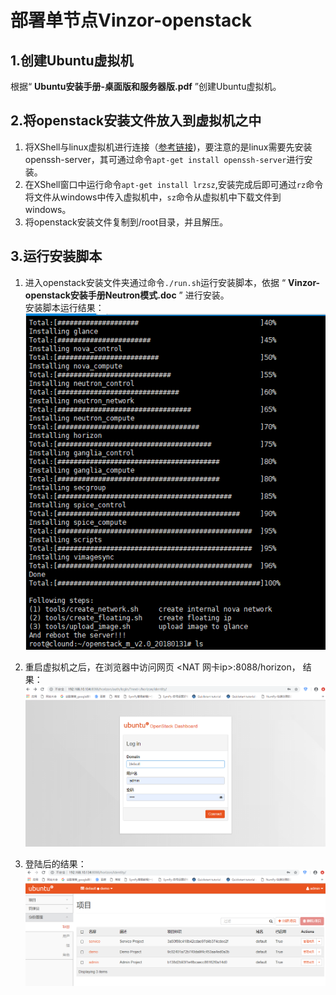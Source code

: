 # 部署单节点Vinzor-openstack
## 1.创建Ubuntu虚拟机
根据“ **Ubuntu安装手册-桌面版和服务器版.pdf** ”创建Ubuntu虚拟机。
## 2.将openstack安装文件放入到虚拟机之中
1. 将XShell与linux虚拟机进行连接（[参考链接](https://jingyan.baidu.com/article/cbf0e5004dba022eaa289308.html))，要注意的是linux需要先安装openssh-server，其可通过命令`apt-get install openssh-server`进行安装。
2. 在XShell窗口中运行命令`apt-get install lrzsz`,安装完成后即可通过`rz`命令将文件从windows中传入虚拟机中，`sz`命令从虚拟机中下载文件到windows。
3. 将openstack安装文件复制到/root目录，并且解压。

## 3.运行安装脚本
1. 进入openstack安装文件夹通过命令`./run.sh`运行安装脚本，依据 “ **Vinzor-openstack安装手册Neutron模式.doc** ” 进行安装。  
安装脚本运行结果：  
![run.sh](images/resultOfRun.png)

2. 重启虚拟机之后，在浏览器中访问网页 <NAT 网卡ip>:8088/horizon，
结果：  
![signin](images/signin.png)
3. 登陆后的结果：
![login](images/login.png)



